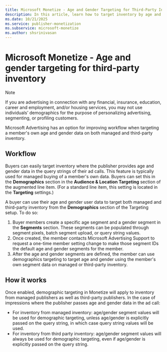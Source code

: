 ```yaml
---
title: Microsoft Monetize - Age and Gender Targeting for Third-Party Inventory
description: In this article, learn how to target inventory by age and gender for managed and third-party inventory.
ms.date: 10/21/2025
ms.service: publisher-monetization
ms.subservice: microsoft-monetize
ms.author: shsrinivasan
---
```


# Microsoft Monetize - Age and gender targeting for third-party inventory

> [!NOTE]
> If you are advertising in connection with any financial, insurance, education, career and employment, and/or housing services, you may not use individuals’ demographics for the purpose of personalizing advertising, segmenting, or profiling customers.

Microsoft Advertising has an option for improving workflow when targeting a member's own age and gender data on both managed and third-party inventory.

## Workflow

Buyers can easily target inventory where the publisher provides age and gender data in the query strings of their ad calls. This feature is typically used for managed buying of a member's own data. Buyers can set this in the **Demographics** section in the **Audience & Location Targeting** section of the augmented line item. (For a standard line item, this setting is located in the **Targeting** settings.)

A buyer can use their age and gender user data to target both managed and third-party inventory from the **Demographics** section of the Targeting setup. To do so:

1. Buyer members create a specific age segment and a gender segment in the **Segments** section. These segments can be populated through segment pixels, batch segment upload, or query string values.
1. Once created, the member contacts Microsoft Advertising Support to request a one-time member setting change to make those segment IDs the default age and gender segments for the member.
1. After the age and gender segments are defined, the member can use demographics targeting to target age and gender using the member's own segment data on managed or third-party inventory.

## How it works

Once enabled, demographic targeting in Monetize will apply to inventory from managed publishers as well as third-party publishers. In the case of impressions where the publisher passes age and gender data in the ad call:

- For inventory from managed inventory: age/gender segment values will be used for demographic targeting, unless age/gender is explicitly passed on the query string, in which case query string values will be used.
- For inventory from third party inventory: age/gender segment values will always be used for demographic targeting, even if age/gender is explicitly passed on the query string.
